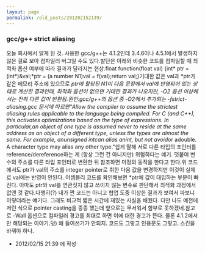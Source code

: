 ```yaml
---
layout: page
permalink: /old_posts/201202152139/
---
```


### gcc/g++ strict aliasing

오늘 회사에서 알게 된 것. 사용한 gcc/g++는 4.1.2인데 3.4.6이나 4.5.1에서 발생하지 않은 걸로 보아 컴파일러 버그일 수도 있다.발단은 아래와 비슷한 코드를 컴파일할 때 최적화 옵션 여부에 따라 결과가 달라지는 현상.float function(float val) {int* ptr = (int*)&val;*ptr = (a number N1)val = f(val);return val;}기대한 값은 val과 *ptr가 같은 메모리 주소에 있으므로 *ptr에 할당된 N1이 다음 문장에서 val에 반영되어 있는 상태로 계산한 결과인데, 최적화 옵션이 없으면 기대한 결과가 나오지만, -O2 옵션 이상에서는 전혀 다른 값이 반환됨.원인:gcc/g++의 옵션 중 -O2에서 추가되는 -fstrict-aliasing.gcc 문서에 따르면"Allow the compiler to assume the strictest aliasing rules applicable to the language being compiled. For C (and C++), this activates optimizations based on the type of expressions. In particular,an object of one type is assumed never to reside at the same address as an object of a different type, unless the types are almost the same. For example, anunsigned intcan alias anint, but not avoid*or adouble. A character type may alias any other type."쉽게 말해 서로 다른 타입의 포인터를 reference/dereference하는 게 (항상 그런 건 아니지만) 위험하다는 얘기. 덧붙여 변수의 주소를 다른 타입 포인터로 변환한 뒤 참조하면 미정의 동작을 한다고 한다.위 코드에서도 ptr가 val의 주소를 integer pointer로 취한 다음 값을 변경하지만 이것이 실제로 val에는 반영이 안된다. 어셈블리 코드를 확인해보면 *ptr에 값이 대입하는 부분이 빠진다. 아마도 ptr와 val를 연관짓지 않고 쓰이지 않는 변수로 판단해서 최적화 과정에서 없앤 것 같다.다행히(?) 내가 짠 코드는 아니고 협업 도중 이상한 결과가 보여서 파보니 이렇더라는 얘기다. 그래도 비교적 짧은 시간에 재밌는 사실을 배웠다. 다만 나도 예전에 저런 식으로 pointer casting을 종종 했는데 앞으로는 무서워서 함부로 못하겠네.참고로 -Wall 옵션으로 컴파일러 경고를 최대로 하면 이에 대한 경고가 뜬다. 물론 4.1.2에서만 해당되는 이야기.덧) 왜 들여쓰기가 안되지. 코드도 그렇고 인용문도 그렇고. 스킨을 바꿔야 하나.



- 2012/02/15 21:39 에 작성